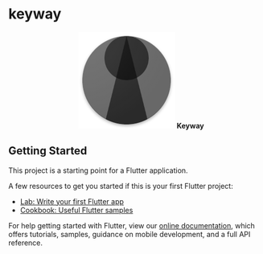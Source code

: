 # keyway

<ul align="center">  
  <img width="192" height="192" src="https://raw.githubusercontent.com/fiorcode/keyway/master/assets/icon.png">
  <b>Keyway</b>
</ul>

## Getting Started

This project is a starting point for a Flutter application.

A few resources to get you started if this is your first Flutter project:

- [Lab: Write your first Flutter app](https://flutter.dev/docs/get-started/codelab)
- [Cookbook: Useful Flutter samples](https://flutter.dev/docs/cookbook)

For help getting started with Flutter, view our
[online documentation](https://flutter.dev/docs), which offers tutorials,
samples, guidance on mobile development, and a full API reference.
